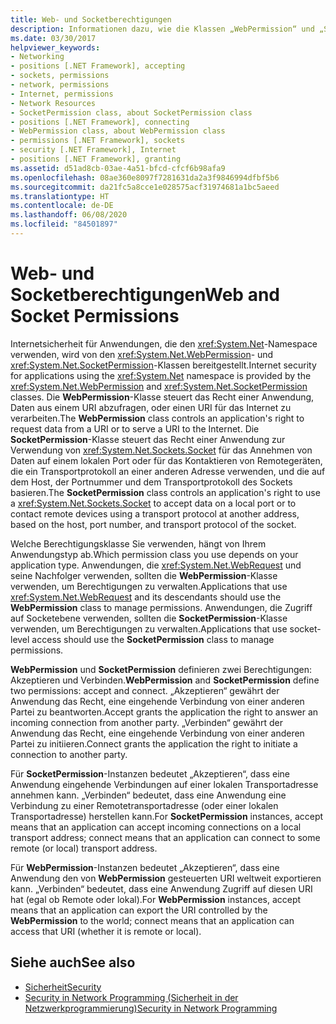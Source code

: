 ```yaml
---
title: Web- und Socketberechtigungen
description: Informationen dazu, wie die Klassen „WebPermission“ und „SocketPermission“ Internetsicherheit für die Verwendung des System.Net-Namespace im .NET Framework bereitstellen
ms.date: 03/30/2017
helpviewer_keywords:
- Networking
- positions [.NET Framework], accepting
- sockets, permissions
- network, permissions
- Internet, permissions
- Network Resources
- SocketPermission class, about SocketPermission class
- positions [.NET Framework], connecting
- WebPermission class, about WebPermission class
- permissions [.NET Framework], sockets
- security [.NET Framework], Internet
- positions [.NET Framework], granting
ms.assetid: d51ad8cb-03ae-4a51-bfcd-cfcf6b98afa9
ms.openlocfilehash: 08ae360e8097f7281631da2a3f9846994dfbf5b6
ms.sourcegitcommit: da21fc5a8cce1e028575acf31974681a1bc5aeed
ms.translationtype: HT
ms.contentlocale: de-DE
ms.lasthandoff: 06/08/2020
ms.locfileid: "84501897"
---
```

# <a name="web-and-socket-permissions"></a><span data-ttu-id="b1684-103">Web- und Socketberechtigungen</span><span class="sxs-lookup"><span data-stu-id="b1684-103">Web and Socket Permissions</span></span>
<span data-ttu-id="b1684-104">Internetsicherheit für Anwendungen, die den <xref:System.Net>-Namespace verwenden, wird von den <xref:System.Net.WebPermission>- und <xref:System.Net.SocketPermission>-Klassen bereitgestellt.</span><span class="sxs-lookup"><span data-stu-id="b1684-104">Internet security for applications using the <xref:System.Net> namespace is provided by the <xref:System.Net.WebPermission> and <xref:System.Net.SocketPermission> classes.</span></span> <span data-ttu-id="b1684-105">Die **WebPermission**-Klasse steuert das Recht einer Anwendung, Daten aus einem URI abzufragen, oder einen URI für das Internet zu verarbeiten.</span><span class="sxs-lookup"><span data-stu-id="b1684-105">The **WebPermission** class controls an application's right to request data from a URI or to serve a URI to the Internet.</span></span> <span data-ttu-id="b1684-106">Die **SocketPermission**-Klasse steuert das Recht einer Anwendung zur Verwendung von <xref:System.Net.Sockets.Socket> für das Annehmen von Daten auf einem lokalen Port oder für das Kontaktieren von Remotegeräten, die ein Transportprotokoll an einer anderen Adresse verwenden, und die auf dem Host, der Portnummer und dem Transportprotokoll des Sockets basieren.</span><span class="sxs-lookup"><span data-stu-id="b1684-106">The **SocketPermission** class controls an application's right to use a <xref:System.Net.Sockets.Socket> to accept data on a local port or to contact remote devices using a transport protocol at another address, based on the host, port number, and transport protocol of the socket.</span></span>  
  
 <span data-ttu-id="b1684-107">Welche Berechtigungsklasse Sie verwenden, hängt von Ihrem Anwendungstyp ab.</span><span class="sxs-lookup"><span data-stu-id="b1684-107">Which permission class you use depends on your application type.</span></span> <span data-ttu-id="b1684-108">Anwendungen, die <xref:System.Net.WebRequest> und seine Nachfolger verwenden, sollten die **WebPermission**-Klasse verwenden, um Berechtigungen zu verwalten.</span><span class="sxs-lookup"><span data-stu-id="b1684-108">Applications that use <xref:System.Net.WebRequest> and its descendants should use the **WebPermission** class to manage permissions.</span></span> <span data-ttu-id="b1684-109">Anwendungen, die Zugriff auf Socketebene verwenden, sollten die **SocketPermission**-Klasse verwenden, um Berechtigungen zu verwalten.</span><span class="sxs-lookup"><span data-stu-id="b1684-109">Applications that use socket-level access should use the **SocketPermission** class to manage permissions.</span></span>  
  
 <span data-ttu-id="b1684-110">**WebPermission** und **SocketPermission** definieren zwei Berechtigungen: Akzeptieren und Verbinden.</span><span class="sxs-lookup"><span data-stu-id="b1684-110">**WebPermission** and **SocketPermission** define two permissions: accept and connect.</span></span> <span data-ttu-id="b1684-111">„Akzeptieren“ gewährt der Anwendung das Recht, eine eingehende Verbindung von einer anderen Partei zu beantworten.</span><span class="sxs-lookup"><span data-stu-id="b1684-111">Accept grants the application the right to answer an incoming connection from another party.</span></span> <span data-ttu-id="b1684-112">„Verbinden“ gewährt der Anwendung das Recht, eine eingehende Verbindung von einer anderen Partei zu initiieren.</span><span class="sxs-lookup"><span data-stu-id="b1684-112">Connect grants the application the right to initiate a connection to another party.</span></span>  
  
 <span data-ttu-id="b1684-113">Für **SocketPermission**-Instanzen bedeutet „Akzeptieren“, dass eine Anwendung eingehende Verbindungen auf einer lokalen Transportadresse annehmen kann. „Verbinden“ bedeutet, dass eine Anwendung eine Verbindung zu einer Remotetransportadresse (oder einer lokalen Transportadresse) herstellen kann.</span><span class="sxs-lookup"><span data-stu-id="b1684-113">For **SocketPermission** instances, accept means that an application can accept incoming connections on a local transport address; connect means that an application can connect to some remote (or local) transport address.</span></span>  
  
 <span data-ttu-id="b1684-114">Für **WebPermission**-Instanzen bedeutet „Akzeptieren“, dass eine Anwendung den von **WebPermission** gesteuerten URI weltweit exportieren kann. „Verbinden“ bedeutet, dass eine Anwendung Zugriff auf diesen URI hat (egal ob Remote oder lokal).</span><span class="sxs-lookup"><span data-stu-id="b1684-114">For **WebPermission** instances, accept means that an application can export the URI controlled by the **WebPermission** to the world; connect means that an application can access that URI (whether it is remote or local).</span></span>  
  
## <a name="see-also"></a><span data-ttu-id="b1684-115">Siehe auch</span><span class="sxs-lookup"><span data-stu-id="b1684-115">See also</span></span>

- [<span data-ttu-id="b1684-116">Sicherheit</span><span class="sxs-lookup"><span data-stu-id="b1684-116">Security</span></span>](../../standard/security/index.md)
- [<span data-ttu-id="b1684-117">Security in Network Programming (Sicherheit in der Netzwerkprogrammierung)</span><span class="sxs-lookup"><span data-stu-id="b1684-117">Security in Network Programming</span></span>](security-in-network-programming.md)
